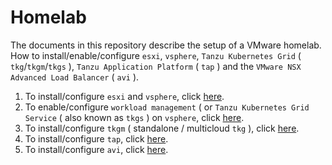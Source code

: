# Homelab

The documents in this repository describe the setup of a VMware homelab. How to install/enable/configure `esxi`, `vsphere`, `Tanzu Kubernetes Grid` ( `tkg`/`tkgm`/`tkgs` ), `Tanzu Application Platform` ( `tap` ) and the `VMware NSX Advanced Load Balancer` ( `avi` ).

1) To install/configure `esxi` and `vsphere`, click [here](vsphere).
2) To enable/configure `workload management` ( or `Tanzu Kubernetes Grid Service` ( also known as `tkgs` ) on `vsphere`, click [here](tkgs).
3) To install/configure `tkgm` ( standalone / multicloud `tkg` ), click [here](tkgm).
4) To install/configure `tap`, click [here](tap).
5) To install/configure `avi`, click [here](avi/vsphere).
